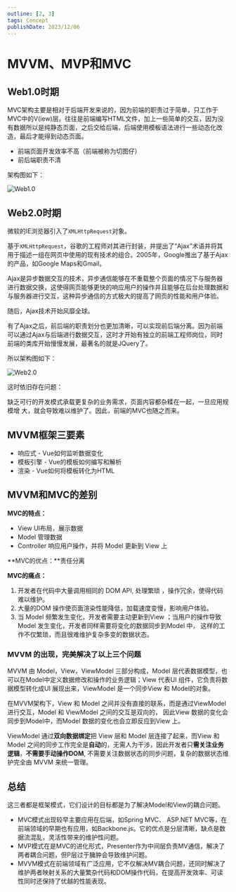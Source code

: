 ```yaml
---
outline: [2, 3]
tags: Concept
publishDate: 2023/12/06
---
```


# MVVM、MVP和MVC

## Web1.0时期

MVC架构主要是相对于后端开发来说的，因为前端的职责过于简单，只工作于MVC中的V(iew)层。往往是前端编写HTML文件，加上一些简单的交互，因为没有数据所以是纯静态页面，之后交给后端，后端使用模板语法进行一些动态化改造，最后才能得到动态页面。

- 前端页面开发效率不高（前端被称为切图仔）
- 前后端职责不清

架构图如下：

![Web1.0](/src/assets/mvvm-web1.png)

## Web2.0时期

微软的IE浏览器引入了`XMLHttpRequest`对象。

基于`XMLHttpRequest`，谷歌的工程师对其进行封装，并提出了“Ajax”术语并将其用于描述一组在网页中使用的现有技术的组合。2005年，Google推出了基于Ajax的产品，如Google Maps和Gmail。

Ajax是异步数据交互的技术，异步通信能够在不重载整个页面的情况下与服务器进行数据交换，这使得网页能够更快的响应用户的操作并且能够在后台处理数据和与服务器进行交互，这种异步通信的方式极大的提高了网页的性能和用户体验。

随后，Ajax技术开始风靡全球。

有了Ajax之后，前后端的职责划分也更加清晰，可以实现前后端分离。因为前端可以通过Ajax与后端进行数据交互，这时才开始有独立的前端工程师岗位，同时前端的类库开始慢慢发展，最著名的就是JQuery了。

所以架构图如下：

![Web2.0](/src/assets/mvvm-web2.png)

这时依旧存在问题：

缺乏可行的开发模式承载更复杂的业务需求，页面内容都杂糅在一起，一旦应用规模增
大，就会导致难以维护了。因此，前端的MVC也随之而来。

## MVVM框架三要素

- 响应式 - Vue如何监听数据变化
- 模板引擎 - Vue的模板如何编写和解析
- 渲染 - Vue如何将模板转化为HTML

## MVVM和MVC的差别

**MVC的特点：**

- View UI布局，展示数据
- Model 管理数据
- Controller 响应用户操作，并将 Model 更新到 View 上

**MVC的优点：**责任分离

**MVC的痛点：**

1. 开发者在代码中大量调用相同的 DOM API, 处理繁琐 ，操作冗余，使得代码难以维护。
2. 大量的DOM 操作使页面渲染性能降低，加载速度变慢，影响用户体验。
3. 当 Model 频繁发生变化，开发者需要主动更新到View ；当用户的操作导致 Model 发生变化，开发者同样需要将变化的数据同步到Model 中， 这样的工作不仅繁琐，而且很难维护复杂多变的数据状态。

### **MVVM 的出现，完美解决了以上三个问题**

MVVM 由 Model，View，ViewModel 三部分构成，Model 层代表数据模型，也可以在Model中定义数据修改和操作的业务逻辑；View 代表UI 组件，它负责将数据模型转化成UI 展现出来，ViewModel 是一个同步View 和 Model的对象。

在MVVM架构下，View 和 Model 之间并没有直接的联系，而是通过ViewModel进行交互，Model 和 ViewModel 之间的交互是双向的， 因此View 数据的变化会同步到Model中，而Model 数据的变化也会立即反应到View 上。

ViewModel 通过**双向数据绑定**把 View 层和 Model 层连接了起来，而View 和 Model 之间的同步工作完全是**自动**的，无需人为干涉，因此开发者只**需关注业务逻辑**，**不需要手动操作DOM**, 不需要关注数据状态的同步问题，复杂的数据状态维护完全由 MVVM 来统一管理。

## 总结

这三者都是框架模式，它们设计的目标都是为了解决Model和View的耦合问题。

- MVC模式出现较早主要应用在后端，如Spring MVC、 ASP.NET MVC等，在前端领域的早期也有应用，如Backbone.js。它的优点是分层清晰，缺点是数据流混乱，灵活性带来的维护性问题。
- MVP模式在是MVC的进化形式，Presenter作为中间层负责MV通信，解决了两者耦合问题，但P层过于臃肿会导致维护问题。
- MVVM模式在前端领域有广泛应用，它不仅解决MV耦合问题，还同时解决了维护两者映射关系的大量繁杂代码和DOM操作代码，在提高开发效率、可读性同时还保持了优越的性能表现。